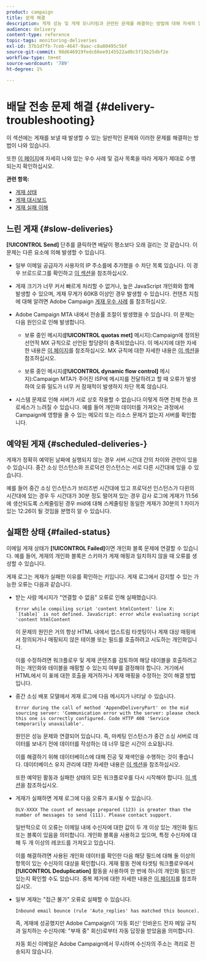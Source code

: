 ```yaml
---
product: campaign
title: 문제 해결
description: 게재 성능 및 게재 모니터링과 관련된 문제를 해결하는 방법에 대해 자세히 알아봅니다.
audience: delivery
content-type: reference
topic-tags: monitoring-deliveries
exl-id: 37b1d7fb-7ceb-4647-9aac-c8a80495c5bf
source-git-commit: 98d646919fedc66ee9145522ad0c5f15b25dbf2e
workflow-type: tm+mt
source-wordcount: '789'
ht-degree: 1%

---
```


# 배달 전송 문제 해결 {#delivery-troubleshooting}

이 섹션에는 게재를 보낼 때 발생할 수 있는 일반적인 문제와 이러한 문제를 해결하는 방법이 나와 있습니다.

또한 [이 페이지](../../delivery/using/delivery-performances.md)에 자세히 나와 있는 우수 사례 및 검사 목록을 따라 게재가 제대로 수행되는지 확인하십시오.

**관련 항목:**

* [게재 상태](../../delivery/using/delivery-statuses.md)
* [게재 대시보드](../../delivery/using/delivery-dashboard.md)
* [게재 실패 이해](../../delivery/using/understanding-delivery-failures.md)

## 느린 게재 {#slow-deliveries}

**[!UICONTROL Send]** 단추를 클릭하면 배달이 평소보다 오래 걸리는 것 같습니다. 이 문제는 다른 요소에 의해 발생할 수 있습니다.

* 일부 이메일 공급자가 사용자의 IP 주소를에 추가했을 수 차단 목록 있습니다. 이 경우 브로드로그를 확인하고 [이 섹션](../../delivery/using/about-deliverability.md)을 참조하십시오.

* 게재 크기가 너무 커서 빠르게 처리할 수 없거나, 높은 JavaScript 개인화와 함께 발생할 수 있으며, 게재 무게가 60KB 이상인 경우 발생할 수 있습니다. 컨텐츠 지침에 대해 알려면 Adobe Campaign [게재 우수 사례](../../delivery/using/delivery-best-practices.md) 를 참조하십시오.

* Adobe Campaign MTA 내에서 전송률 조절이 발생했을 수 있습니다. 이 문제는 다음 원인으로 인해 발생합니다.

   * 보류 중인 메시지(**[!UICONTROL quotas met]** 메시지):Campaign에 정의된 선언적 MX 규칙으로 선언된 할당량이 충족되었습니다. 이 메시지에 대한 자세한 내용은 [이 페이지](../../delivery/using/deliverability-faq.md)를 참조하십시오. MX 규칙에 대한 자세한 내용은 [이 섹션](../../installation/using/email-deliverability.md#about-mx-rules)을 참조하십시오.

   * 보류 중인 메시지(**[!UICONTROL dynamic flow control]** 메시지):Campaign MTA가 주어진 ISP에 메시지를 전달하려고 할 때 오류가 발생하여 오류 밀도가 너무 커 잠재적이 발생하지 차단 목록 않습니다.

* 시스템 문제로 인해 서버가 서로 상호 작용할 수 없습니다.이렇게 하면 전체 전송 프로세스가 느려질 수 있습니다. 예를 들어 개인화 데이터를 가져오는 과정에서 Campaign에 영향을 줄 수 있는 메모리 또는 리소스 문제가 없는지 서버를 확인합니다.

## 예약된 게재 {#scheduled-deliveries-}

게재가 정확히 예약된 날짜에 실행되지 않는 경우 서버 시간대 간의 차이와 관련이 있을 수 있습니다. 중간 소싱 인스턴스와 프로덕션 인스턴스는 서로 다른 시간대에 있을 수 있습니다.

예를 들어 중간 소싱 인스턴스가 브리즈번 시간대에 있고 프로덕션 인스턴스가 다윈의 시간대에 있는 경우 두 시간대가 30분 정도 떨어져 있는 경우 감사 로그에 게재가 11:56에 생산되도록 스케줄링된 경우 mid에 대해 스케줄링된 동일한 게재가 30분의 1 차이가 있는 12:26이 될 것임을 분명히 알 수 있습니다.

## 실패한 상태 {#failed-status}

이메일 게재 상태가 **[!UICONTROL Failed]**&#x200B;이면 개인화 블록 문제에 연결할 수 있습니다. 예를 들어, 게재의 개인화 블록은 스키마가 게재 매핑과 일치하지 않을 때 오류를 생성할 수 있습니다.

게재 로그는 게재가 실패한 이유를 확인하는 키입니다. 게재 로그에서 감지할 수 있는 가능한 오류는 다음과 같습니다.

* 받는 사람 메시지가 &quot;연결할 수 없음&quot; 오류로 인해 실패했습니다.

   ```
   Error while compiling script 'content htmlContent' line X: `[table]` is not defined. JavaScript: error while evaluating script 'content htmlContent
   ```

   이 문제의 원인은 거의 항상 HTML 내에서 업스트림 타겟팅이나 게재 대상 매핑에서 정의되거나 매핑되지 않은 테이블 또는 필드를 호출하려고 시도하는 개인화입니다.

   이를 수정하려면 워크플로우 및 게재 콘텐츠를 검토하여 해당 테이블을 호출하려고 하는 개인화와 테이블을 매핑할 수 있는지 여부를 결정해야 합니다. 거기에서 HTML에서 이 표에 대한 호출을 제거하거나 게재 매핑을 수정하는 것이 해결 방법입니다.

* 중간 소싱 배포 모델에서 게재 로그에 다음 메시지가 나타날 수 있습니다.

   ```
   Error during the call of method 'AppendDeliveryPart' on the mid sourcing server: 'Communication error with the server: please check this one is correctly configured. Code HTTP 408 'Service temporarily unavailable'.
   ```

   원인은 성능 문제와 연결되어 있습니다. 즉, 마케팅 인스턴스가 중간 소싱 서버로 데이터를 보내기 전에 데이터를 작성하는 데 너무 많은 시간이 소요됩니다.

   이를 해결하기 위해 데이터베이스에 대해 진공 및 재색인을 수행하는 것이 좋습니다. 데이터베이스 유지 관리에 대한 자세한 내용은 [이 섹션](../../production/using/recommendations.md)을 참조하십시오.

   또한 예약된 활동과 실패한 상태의 모든 워크플로우를 다시 시작해야 합니다. [이 섹션](../../workflow/using/scheduler.md)을 참조하십시오.

* 게재가 실패하면 게재 로그에 다음 오류가 표시될 수 있습니다.

   ```
   DLV-XXXX The count of message prepared (123) is greater than the number of messages to send (111). Please contact support.
   ```

   일반적으로 이 오류는 이메일 내에 수신자에 대한 값이 두 개 이상 있는 개인화 필드 또는 블록이 있음을 의미합니다. 개인화 블록을 사용하고 있으며, 특정 수신자에 대해 두 개 이상의 레코드를 가져오고 있습니다.

   이를 해결하려면 사용된 개인화 데이터를 확인한 다음 해당 필드에 대해 둘 이상의 항목이 있는 수신자의 대상을 확인합니다. 게재 활동 전에 타겟팅 워크플로우에서 **[!UICONTROL Deduplication]** 활동을 사용하여 한 번에 하나의 개인화 필드만 있는지 확인할 수도 있습니다. 중복 제거에 대한 자세한 내용은 [이 페이지](../../workflow/using/deduplication.md)를 참조하십시오.

* 일부 게재는 &quot;접근 불가&quot; 오류로 실패할 수 있습니다.

   ```
   Inbound email bounce (rule 'Auto_replies' has matched this bounce).
   ```

   즉, 게재에 성공했지만 Adobe Campaign이 &#39;자동 회신&#39; 인바운드 전자 메일 규칙과 일치하는 수신자(예: &quot;부재 중&quot; 회신)로부터 자동 답장을 받았음을 의미합니다.

   자동 회신 이메일은 Adobe Campaign에서 무시하며 수신자의 주소는 격리로 전송되지 않습니다.
